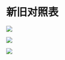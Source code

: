 # 新旧对照表

![](https://www.nta.go.jp/tmp/1eb0e394-eda9-4df2-87d3-e748e55f7e6f/images/2673341750c42bdc27e47a755a7c9f83aa76d8c0c7a44a7156e3dd87b9d0262e.jpg)

![](https://www.nta.go.jp/tmp/1eb0e394-eda9-4df2-87d3-e748e55f7e6f/images/fac36583de31c0ff579768c8a8446132a28e2fde02ff6057158520808f19f2d5.jpg)

![](https://www.nta.go.jp/tmp/1eb0e394-eda9-4df2-87d3-e748e55f7e6f/images/b2ad0cdaba34370da1fe636f17496f5857c54508c8bf2862bdf72e7ef3e3b203.jpg)